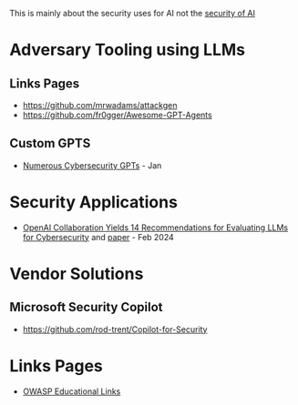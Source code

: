 This is mainly about the security uses for AI not the [security of AI](secsafe.md)

# Adversary Tooling using LLMs
## Links Pages
- https://github.com/mrwadams/attackgen
- https://github.com/fr0gger/Awesome-GPT-Agents

## Custom GPTS
- [Numerous Cybersecurity GPTs](https://medium.com/@santosomar/numerous-cybersecurity-gpts-c8e89d454444) - Jan

# Security Applications
- [OpenAI Collaboration Yields 14 Recommendations for Evaluating LLMs for Cybersecurity](https://insights.sei.cmu.edu/blog/openai-collaboration-yields-14-recommendations-for-evaluating-llms-for-cybersecurity/) and [paper](https://insights.sei.cmu.edu/documents/5834/SEIOpenAICyberSecWhitepaper_FINAL.pdf) - Feb 2024

# Vendor Solutions
## Microsoft Security Copilot 
- https://github.com/rod-trent/Copilot-for-Security 

# Links Pages
- [OWASP Educational Links](https://owasp.org/www-project-top-10-for-large-language-model-applications/resources/)

